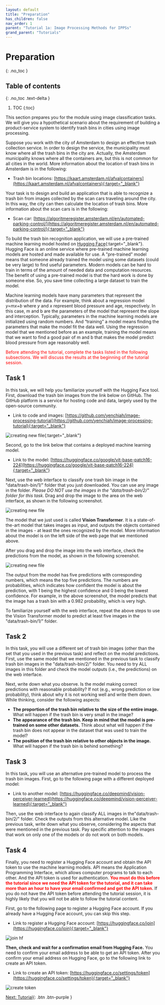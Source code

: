 ```yaml
---
layout: default
title: "Preparation"
has_children: false
nav_order: 1
parent: "Tutorial 1a: Image Processing Methods for IPPSs"
grand_parent: "Tutorials"
---
```

# Preparation
{: .no_toc }

## Table of contents
{: .no_toc .text-delta }

1. TOC
{:toc}

This section prepares you for the module using image classification tasks. We will give you a hypothetical scenario about the requirement of building a product-service system to identify trash bins in cities using image processing.

Suppose you work with the city of Amsterdam to design an effective trash collection service. In order to design the service, the municipality must know where all the trash bins in the city are. Actually, the Amsterdam municipality knows where all the containers are, but this is not common for all cities in the world. More information about the location of trash bins in Amsterdam is in the following:

 - Trash bin locations: [https://kaart.amsterdam.nl/afvalcontainers](https://kaart.amsterdam.nl/afvalcontainers){:target="_blank"}

Your task is to design and build an application that is able to recognize a trash bin from images collected by the scan cars traveling around the city. In this way, the city can then calculate the location of trash bins. More information about the scan cars is in the following:

 - Scan car: [https://algoritmeregister.amsterdam.nl/en/automated-parking-control/](https://algoritmeregister.amsterdam.nl/en/automated-parking-control/){:target="_blank"}

To build the trash bin recognition application, we will use a pre-trained machine learning model hosted on [Hugging Face](https://huggingface.co){:target="_blank"}. Hugging Face is an online service where pre-trained machine learning models are hosted and made available for use. A "pre-trained" model means that someone already trained the model using some datasets (could be very large) to find useful parameters. Modern models can be hard to train in terms of the amount of needed data and computation resources. The benefit of using a pre-trained model is that the hard work is done by someone else. So, you save time collecting a large dataset to train the model.

Machine learning models have many parameters that represent the distribution of the data. For example, think about a regression model *y=mx+b* where *y* and *x* represent blood pressure and age, respectively. In this case, m and b are the parameters of the model that represent the slope and interception. Typically, parameters in the machine learning models are initialized using random numbers. And “training” a model means finding the parameters that make the model fit the data well. Using the regression model that we mentioned before as an example, training the model means that we want to find a good pair of m and b that makes the model predict blood pressure from age reasonably well.

<p style="color:red">
Before attending the tutorial, complete the tasks listed in the following subsections. We will discuss the results at the beginning of the tutorial session.</p>

## Task 1

In this task, we will help you familiarize yourself with the Hugging Face tool. First, download the trash bin images from the link below on GitHub. The GitHub platform is a service for hosting code and data, largely used by the open-source community.

 - Link to code and images: [https://github.com/yenchiah/image-processing-tutorial](https://github.com/yenchiah/image-processing-tutorial){:target="_blank"}

![creating new file]({{site.baseurl}}/assets/images/image7.png){:target="_blank"}

Second, go to the link below that contains a deployed machine learning model.

 - Link to the model: [https://huggingface.co/google/vit-base-patch16-224](https://huggingface.co/google/vit-base-patch16-224){:target="_blank"}

Next, use the web interface to classify one trash bin image in the "data/trash-bin/1/" folder that you just downloaded. You can use any image in the folder. *Please DO NOT use the images in the "data/trash-bin/2/" folder for this task*. Drag and drop the image to the area on the web interface, as shown in the following screenshot.

![creating new file]({{site.baseurl}}/assets/images/image16.png)

The model that we just used is called **Vision Transformer**. It is a state-of-the-art model that takes images as input, and outputs the objects contained in the images - at least the ones recognized by the model. More information about the model is on the left side of the web page that we mentioned above.

After you drag and drop the image into the web interface, check the predictions from the model, as shown in the following screenshot.

![creating new file]({{site.baseurl}}/assets/images/image10.png)

The output from the model has five predictions with corresponding numbers, which means the top five predictions. The numbers are probabilities, which indicates how confident the model is about the prediction, with 1 being the highest confidence and 0 being the lowest confidence. For example, in the above screenshot, the model predicts that the image has a trash bin with a 0.982 probability, which is very high.

To familiarize yourself with the web interface, repeat the above steps to use the Vision Transformer model to predict at least five images in the "data/trash-bin/1/" folder.

## Task 2  

In this task, you will use a different set of trash bin images (other than the set that you used in the previous task) and reflect on the model predictions. First, use the same model that we mentioned in the previous task to classify trash bin images in the "data/trash-bin/2/" folder. You need to try ALL images in this folder and check the model outputs (i.e., the predictions) on the web interface.

Next, write down what you observe. Is the model making correct predictions with reasonable probability? If not (e.g., wrong prediction or low probability), think about why it is not working well and write them down. While thinking, consider the following aspects:

 - **The proportion of the trash bin relative to the size of the entire image.** What will happen if the trash bin is very small in the image?
 - **The appearance of the trash bin. Keep in mind that the model is pre-trained on some other datasets.** Think about what will happen if the trash bin does not appear in the dataset that was used to train the model?
 - **The position of the trash bin relative to other objects in the image.** What will happen if the trash bin is behind something?

## Task 3

In this task, you will use an alternative pre-trained model to process the trash bin images. First, go to the following page with a different deployed model:

 - Link to another model: [https://huggingface.co/deepmind/vision-perceiver-learned](https://huggingface.co/deepmind/vision-perceiver-learned){:target="_blank"}

Then, use the web interface to again classify ALL images in the"data/trash-bin/2/" folder. Check the outputs from this alternative model. Like the previous task, write down what you observe, considering the aspects that were mentioned in the previous task. Pay specific attention to the images that work on only one of the models or do not work on both models.

## Task 4

Finally, you need to register a Hugging Face account and obtain the API token to use the machine learning models. API means the Application Programming Interface, which allows computer programs to talk to each other. And the API token is used for authentication. <span style="color:red"> **You must do this before the tutorial since we need the API token for the tutorial, and it can take more than an hour to have your email confirmed and get the API token.**</span> If you do not have the API token before attending the tutorial session, it is highly likely that you will not be able to follow the tutorial content.

First, go to the following page to register a Hugging Face account. If you already have a Hugging Face account, you can skip this step.

 - Link to register a Hugging Face account: [https://huggingface.co/join](https://huggingface.co/join){:target="_blank"}

![join hf]({{site.baseurl}}/assets/images/join_hf.png)

**Then, check and wait for a confirmation email from Hugging Face.** You need to confirm your email address to be able to get an API token. After you confirm your email address on Hugging Face, go to the following link to create an API token.

 - Link to create an API token: [https://huggingface.co/settings/token](https://huggingface.co/settings/token){:target="_blank"}

 ![create token]({{site.baseurl}}/assets/images/image27.png)

[Next: Tutorial]({{site.baseurl}}/tutorials/image-processing-methods/tutorial){: .btn .btn-purple }